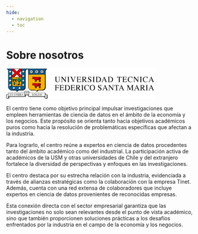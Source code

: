 ```yaml
---
hide:
  - navigation
  - toc
---
```


# Sobre nosotros

<img src="../images/logo.png" alt="mads" width="400">


El centro tiene como objetivo principal impulsar investigaciones que empleen herramientas de ciencia de datos en el ámbito de la economía y los negocios. Este propósito se orienta tanto hacia objetivos académicos puros como hacia la resolución de problemáticas específicas que afectan a la industria.

Para lograrlo, el centro reúne a expertos en ciencia de datos procedentes tanto del ámbito académico como del industrial. La participación activa de académicos de la USM y otras universidades de Chile y del extranjero fortalece la diversidad de perspectivas y enfoques en las investigaciones.

El centro destaca por su estrecha relación con la industria, evidenciada a través de alianzas estratégicas como la colaboración con la empresa Tinet. Además, cuenta con una red extensa de colaboradores que incluye expertos en ciencia de datos provenientes de reconocidas empresas.

Esta conexión directa con el sector empresarial garantiza que las investigaciones no solo sean relevantes desde el punto de vista académico, sino que también proporcionen soluciones prácticas a los desafíos enfrentados por la industria en el campo de la economía y los negocios.



